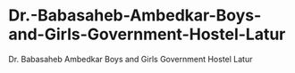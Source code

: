 # Dr.-Babasaheb-Ambedkar-Boys-and-Girls-Government-Hostel-Latur
Dr. Babasaheb Ambedkar Boys and Girls Government Hostel Latur
